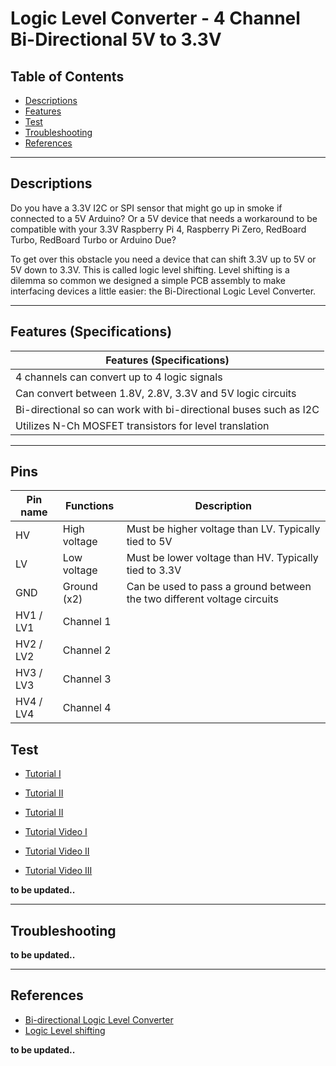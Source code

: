 # Logic Level Converter - 4 Channel Bi-Directional 5V to 3.3V

## Table of Contents

-   [Descriptions](#descriptions)
-   [Features](#features)
-   [Test](#test-code)
-   [Troubleshooting](#troubleshooting)
-   [References](#references)

---

## Descriptions

Do you have a 3.3V I2C or SPI sensor that might go up in smoke if connected to a 5V Arduino? Or a 5V device that needs a workaround to be compatible with your 3.3V Raspberry Pi 4, Raspberry Pi Zero, RedBoard Turbo, RedBoard Turbo or Arduino Due?

To get over this obstacle you need a device that can shift 3.3V up to 5V or 5V down to 3.3V. This is called logic level shifting. Level shifting is a dilemma so common we designed a simple PCB assembly to make interfacing devices a little easier: the Bi-Directional Logic Level Converter.

---

## Features (Specifications)

| Features (Specifications)                                        |
| ---------------------------------------------------------------- |
| 4 channels can convert up to 4 logic signals                     |
| Can convert between 1.8V, 2.8V, 3.3V and 5V logic circuits       |
| Bi-directional so can work with bi-directional buses such as I2C |
| Utilizes N-Ch MOSFET transistors for level translation           |

---

## Pins

| Pin name  | Functions    | Description                                                             |
| --------- | ------------ | ----------------------------------------------------------------------- |
| HV        | High voltage | Must be higher voltage than LV. Typically tied to 5V                    |
| LV        | Low voltage  | Must be lower voltage than HV. Typically tied to 3.3V                   |
| GND       | Ground (x2)  | Can be used to pass a ground between the two different voltage circuits |
| HV1 / LV1 | Channel 1    |                                                                         |
| HV2 / LV2 | Channel 2    |                                                                         |
| HV3 / LV3 | Channel 3    |                                                                         |
| HV4 / LV4 | Channel 4    |                                                                         |

## Test

-   [Tutorial I](https://bit.ly/3wHqOd9)
-   [Tutorial II](https://bit.ly/3urpsRE)
-   [Tutorial II](https://bit.ly/31T8tLS)

-   [Tutorial Video I](https://youtu.be/ze-dD9D94F8)
-   [Tutorial Video II](https://youtu.be/RBDVBafNF44)
-   [Tutorial Video III](https://youtu.be/ouquHr5W40g)

**to be updated..**

---

## Troubleshooting

**to be updated..**

---

## References

-   [Bi-directional Logic Level Converter](https://bit.ly/3fNl1fT)
-   [Logic Level shifting](https://bit.ly/3uqTYLq)

**to be updated..**
